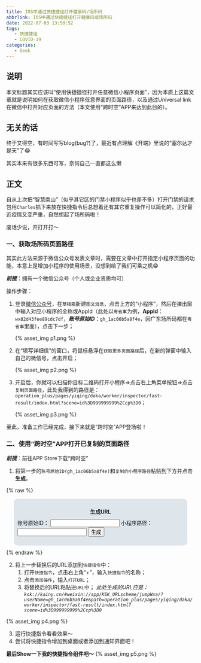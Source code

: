 ```yaml
---
title: IOS中通过快捷捷径打开健康码/场所码
abbrlink: IOS中通过快捷捷径打开健康码或场所码
date: 2022-07-03 13:50:52
tags:
   - 快捷捷径
   - COVID-19
categories:
   - Geek
---
```


## 说明

本文标题其实应该叫“使用快捷捷径打开任意微信小程序页面”，因为本质上这篇文章就是说明如何在获取微信小程序任意界面的页面路径，以及通过Universal link在微信中打开对应页面的方法（本文使用“跨时空”APP来达到此目的）。

<!--more-->

## 无关的话

终于又得空，有时间写写blog(bug?)了，最近有点理解《开端》里说的“塞尔达才是天”了😂 

其实本来有很多东西可写，奈何自己一直都这么懒

## 正文

自从上次把“智慧南山”（似乎其它区的门禁小程序似乎也差不多）打开门禁的请求包用`Charles`抓下来放在快捷指令后总想着还有其它重复操作可以简化的，正好最近疫情又变严重，自然想起了场所码啦！

废话少说，开打开打～

### 一、获取场所码页面路径

其实此方法来源于微信公众号发表文章时，需要在文章中打开指定小程序页面的功能，本意上是增加小程序的使用场景，没想到给了我们可乘之机😁

***前提***：拥有一个微信公众号（个人或企业资质均可）

操作步骤：

1. 登录[微信公众号](https://mp.weixin.qq.com/)，在`草稿箱`新建`图文消息`，点击上方的“小程序”，然后在弹出窗中输入对应小程序的全称或AppId（此处以`粤省事`为例，**AppId**：`wx82d43fee89cdc7df`，***账号原始ID***：`gh_1ac06b5a8f4e`，因广东场所码都在`粤省事`里面），点击下一步；
   
   {% asset_img p1.png %}

2. 在“填写详细信”的窗口，将鼠标悬浮在`获取更多页面路径`后，在新的弹窗中输入自己的微信号，点击开启；
   
   {% asset_img p2.png %}

3. 开启后，你就可以扫描你目标二维码打开小程序=>点击右上角菜单按钮=>点击`复制页面路径`，此处我得到的路径是：
   `operation_plus/pages/yiqing/daka/worker/inspector/fast-result/index.html?scene=id%3D999999999%2Ccp%3D0`；

   {% asset_img p3.png %}

至此，准备工作已经完成，接下来就是“跨时空”APP登场啦！

### 二、使用“跨时空”APP打开已复制的页面路径

***前提***：前往APP Store下载“跨时空”

1. 将第一步的`账号原始ID(gh_1ac06b5a8f4e)`和`复制的小程序路径`粘贴到下方并点击**生成**。

{% raw %}
<script>
   function concatPath(){
      let id=document.getElementById("txtId").value;
      let path=document.getElementById("txtPath").value;
      document.getElementById("result").innerText=`ksk://kainy.cn/#weixin://app/KSK_URLscheme/jumpWxa/?userName=${id}&path=${path}`;
   }
</script>
<div style="background:#23507f23; padding:10px; border-radius: 10px;margin: 10px 20px;">
   <p style="text-align:center;margin-bottom:10px;">
      <strong>生成URL</strong>
   </p>
   <div>
      <span>账号原始ID：</span>
      <input id="txtId">
      <span>小程序路径：</span>
      <input id="txtPath">
      <button onclick="concatPath()">生成</button>
      <p id="result"></p>
   </div>
</div>
{% endraw %}

2. 将上一步替换后的URL添加到`快捷指令`中：
   1. 打开`快捷指令`，点击右上角“+”，输入`快捷指令`的名称；
   2. 点击`添加操作`，输入`打开URL`；
   3. 将替换后的URL粘贴进`URL`中；
*此处生成的URL应是：`ksk://kainy.cn/#weixin://app/KSK_URLscheme/jumpWxa/?userName=gh_1ac06b5a8f4e&path=operation_plus/pages/yiqing/daka/worker/inspector/fast-result/index.html?scene=id%3D999999999%2Ccp%3D0`*

{% asset_img p4.png %}

3. 运行快捷指令看看效果～
4. 尝试将快捷指令增加到桌面或者添加到通知界面吧！

**最后Show一下我的快捷指令组件吧～**
{% asset_img p5.png %}